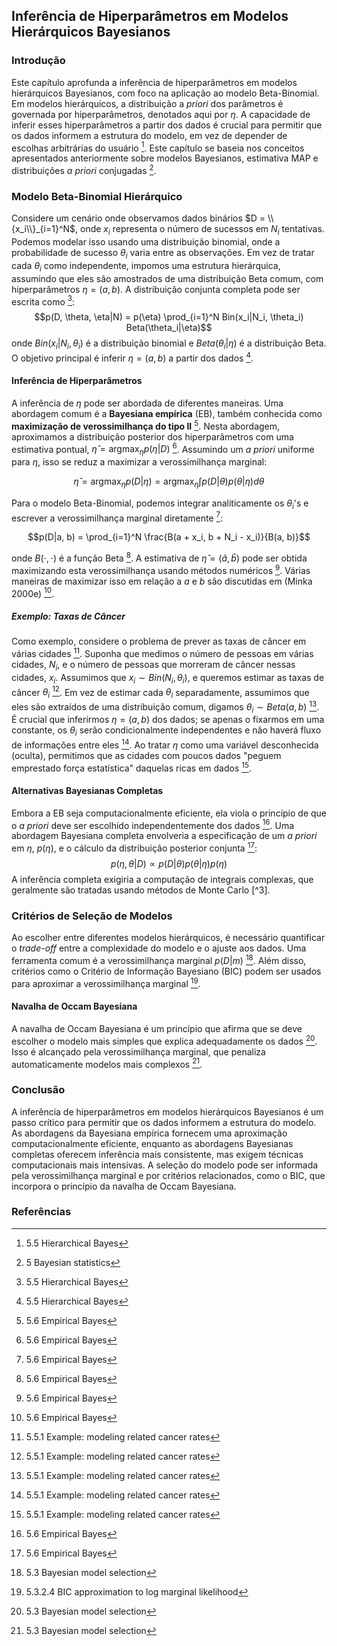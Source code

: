 ## Inferência de Hiperparâmetros em Modelos Hierárquicos Bayesianos
### Introdução
Este capítulo aprofunda a inferência de hiperparâmetros em modelos hierárquicos Bayesianos, com foco na aplicação ao modelo Beta-Binomial. Em modelos hierárquicos, a distribuição a *priori* dos parâmetros é governada por hiperparâmetros, denotados aqui por $\eta$. A capacidade de inferir esses hiperparâmetros a partir dos dados é crucial para permitir que os dados informem a estrutura do modelo, em vez de depender de escolhas arbitrárias do usuário [^23]. Este capítulo se baseia nos conceitos apresentados anteriormente sobre modelos Bayesianos, estimativa MAP e distribuições *a priori* conjugadas [^1].

### Modelo Beta-Binomial Hierárquico
Considere um cenário onde observamos dados binários $D = \\{x_i\\}_{i=1}^N$, onde $x_i$ representa o número de sucessos em $N_i$ tentativas. Podemos modelar isso usando uma distribuição binomial, onde a probabilidade de sucesso $\theta_i$ varia entre as observações. Em vez de tratar cada $\theta_i$ como independente, impomos uma estrutura hierárquica, assumindo que eles são amostrados de uma distribuição Beta comum, com hiperparâmetros $\eta = (a, b)$. A distribuição conjunta completa pode ser escrita como [^23]:
$$p(D, \theta, \eta|N) = p(\eta) \prod_{i=1}^N Bin(x_i|N_i, \theta_i) Beta(\theta_i|\eta)$$
onde $Bin(x_i|N_i, \theta_i)$ é a distribuição binomial e $Beta(\theta_i|\eta)$ é a distribuição Beta. O objetivo principal é inferir $\eta = (a, b)$ a partir dos dados [^23].

#### Inferência de Hiperparâmetros
A inferência de $\eta$ pode ser abordada de diferentes maneiras. Uma abordagem comum é a **Bayesiana empírica** (EB), também conhecida como **maximização de verossimilhança do tipo II** [^173]. Nesta abordagem, aproximamos a distribuição posterior dos hiperparâmetros com uma estimativa pontual, $\hat{\eta} = \text{argmax}_{\eta} p(\eta|D)$ [^173]. Assumindo um *a priori* uniforme para $\eta$, isso se reduz a maximizar a verossimilhança marginal:

$$\hat{\eta} = \text{argmax}_{\eta} p(D|\eta) = \text{argmax}_{\eta} \int p(D|\theta)p(\theta|\eta) d\theta$$

Para o modelo Beta-Binomial, podemos integrar analiticamente os $\theta_i$\'s e escrever a verossimilhança marginal diretamente [^173]:

$$p(D|a, b) = \prod_{i=1}^N \frac{B(a + x_i, b + N_i - x_i)}{B(a, b)}$$

onde $B(\cdot, \cdot)$ é a função Beta [^173]. A estimativa de $\hat{\eta} = (\hat{a}, \hat{b})$ pode ser obtida maximizando esta verossimilhança usando métodos numéricos [^173]. Várias maneiras de maximizar isso em relação a $a$ e $b$ são discutidas em (Minka 2000e) [^173].

##### Exemplo: Taxas de Câncer
Como exemplo, considere o problema de prever as taxas de câncer em várias cidades [^171]. Suponha que medimos o número de pessoas em várias cidades, $N_i$, e o número de pessoas que morreram de câncer nessas cidades, $x_i$. Assumimos que $x_i \sim Bin(N_i, \theta_i)$, e queremos estimar as taxas de câncer $\theta_i$ [^171]. Em vez de estimar cada $\theta_i$ separadamente, assumimos que eles são extraídos de uma distribuição comum, digamos $\theta_i \sim Beta(a, b)$ [^171]. É crucial que inferirmos $\eta = (a, b)$ dos dados; se apenas o fixarmos em uma constante, os $\theta_i$ serão condicionalmente independentes e não haverá fluxo de informações entre eles [^171]. Ao tratar $\eta$ como uma variável desconhecida (oculta), permitimos que as cidades com poucos dados "peguem emprestado força estatística" daquelas ricas em dados [^171].

#### Alternativas Bayesianas Completas
Embora a EB seja computacionalmente eficiente, ela viola o princípio de que o *a priori* deve ser escolhido independentemente dos dados [^173]. Uma abordagem Bayesiana completa envolveria a especificação de um *a priori* em $\eta$, $p(\eta)$, e o cálculo da distribuição posterior conjunta [^173]:
$$p(\eta, \theta|D) \propto p(D|\theta)p(\theta|\eta)p(\eta)$$
A inferência completa exigiria a computação de integrais complexas, que geralmente são tratadas usando métodos de Monte Carlo [^3].

### Critérios de Seleção de Modelos
Ao escolher entre diferentes modelos hierárquicos, é necessário quantificar o *trade-off* entre a complexidade do modelo e o ajuste aos dados. Uma ferramenta comum é a verossimilhança marginal $p(D|m)$ [^156]. Além disso, critérios como o Critério de Informação Bayesiano (BIC) podem ser usados para aproximar a verossimilhança marginal [^161].

#### Navalha de Occam Bayesiana
A navalha de Occam Bayesiana é um princípio que afirma que se deve escolher o modelo mais simples que explica adequadamente os dados [^156]. Isso é alcançado pela verossimilhança marginal, que penaliza automaticamente modelos mais complexos [^156].

### Conclusão
A inferência de hiperparâmetros em modelos hierárquicos Bayesianos é um passo crítico para permitir que os dados informem a estrutura do modelo. As abordagens da Bayesiana empírica fornecem uma aproximação computacionalmente eficiente, enquanto as abordagens Bayesianas completas oferecem inferência mais consistente, mas exigem técnicas computacionais mais intensivas. A seleção do modelo pode ser informada pela verossimilhança marginal e por critérios relacionados, como o BIC, que incorpora o princípio da navalha de Occam Bayesiana.

### Referências
[^1]: 5 Bayesian statistics
[^23]: 5.5 Hierarchical Bayes
[^156]: 5.3 Bayesian model selection
[^161]: 5.3.2.4 BIC approximation to log marginal likelihood
[^171]: 5.5.1 Example: modeling related cancer rates
[^173]: 5.6 Empirical Bayes
<!-- END -->